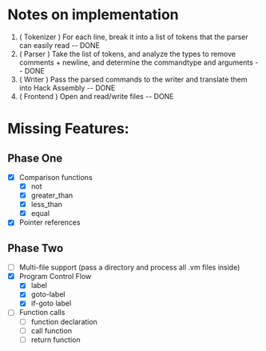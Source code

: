 # Notes on implementation

1. ( Tokenizer ) For each line, break it into a list of tokens that the parser can easily read -- DONE
2. ( Parser ) Take the list of tokens, and analyze the types to remove comments + newline, and determine the commandtype and arguments -- DONE
3. ( Writer ) Pass the parsed commands to the writer and translate them into Hack Assembly -- DONE
4. ( Frontend ) Open and read/write files -- DONE

# Missing Features:
## Phase One
- [X] Comparison functions
    - [X] not
    - [X] greater_than
    - [X] less_than
    - [X] equal
- [X] Pointer references
## Phase Two
- [ ] Multi-file support (pass a directory and process all .vm files inside)
- [X] Program Control Flow 
    - [X] label
    - [X] goto-label
    - [X] if-goto label
- [ ] Function calls
    - [ ] function declaration
    - [ ] call function
    - [ ] return function